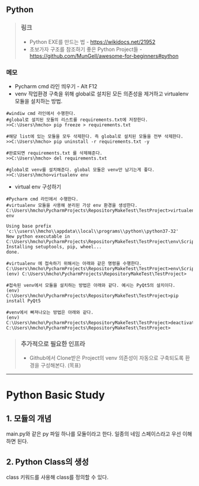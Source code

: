 ## Python

> ### 링크
> * Python EXE를 만드는 법 - https://wikidocs.net/21952
> * 초보가자 구조를 참조하기 좋은 Python Project들 - https://github.com/MunGell/awesome-for-beginners#python 

### 메모
* Pycharm cmd 라인 띄우기 - Alt F12
* venv 작업환경 구축을 위해 global로 설치된 모든 의존성을 제거하고 virtualenv 모듈을 설치하는 방법.
```
#windiw cmd 라인에서 수행한다.
#global로 설치된 모듈의 리스트를 requirements.txt에 저장한다.
>>C:\Users\hmcho> pip freeze > requirements.txt

#해당 list에 있는 모듈을 모두 삭제한다. 즉 global로 설치된 모듈을 전부 삭제한다.
>>C:\Users\hmcho> pip uninstall -r requirements.txt -y

#완료되면 requirements.txt 를 삭제해준다.
>>C:\Users\hmcho> del requirements.txt

#global로 venv를 설치해준다. global 모듈은 venv만 남기는게 좋다.
>>C:\Users\hmcho>virtualenv env
```
* virtual env 구성하기
```
#Pycharm cmd 라인에서 수행한다.
#virtualenv 모듈을 사용해 분리된 가상 env 환경을 생성한다.
C:\Users\hmcho\PycharmProjects\RepositoryMakeTest\TestProject>virtualenv env

Using base prefix 'c:\\users\\hmcho\\appdata\\local\\programs\\python\\python37-32'
New python executable in C:\Users\hmcho\PycharmProjects\RepositoryMakeTest\TestProject\env\Scripts\python.exe
Installing setuptools, pip, wheel...
done.

#virtualenv 에 접속하기 위해서는 아래와 같은 명령을 수행한다.
C:\Users\hmcho\PycharmProjects\RepositoryMakeTest\TestProject>env\Scripts\activate.bat
(env) C:\Users\hmcho\PycharmProjects\RepositoryMakeTest\TestProject>

#접속된 venv에서 모듈을 설치하는 방법은 아래와 같다. 예시는 PyQt5의 설치이다.
(env) C:\Users\hmcho\PycharmProjects\RepositoryMakeTest\TestProject>pip install PyQt5

#venv에서 빠져나오는 방법은 아래와 같다.
(env) C:\Users\hmcho\PycharmProjects\RepositoryMakeTest\TestProject>deactivate
C:\Users\hmcho\PycharmProjects\RepositoryMakeTest\TestProject>
```

> ### 추가적으로 필요한 인프라
> * Github에서 Clone받은 Project의 venv 의존성이 자동으로 구축되도록 환경을 구성해본다. (목표)


-----------------------------------
# Python Basic Study

## 1. 모듈의 개념
main.py와 같은 py 파일 하나를 모듈이라고 한다.
일종의 네임 스페이스라고 우선 이해하면 된다.

## 2. Python Class의 생성
class 키워드를 사용해 class를 정의할 수 있다.



